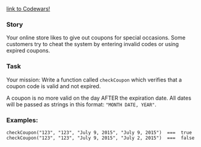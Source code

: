 [link to Codewars!](https://www.codewars.com/kata/the-coupon-code)

### Story
Your online store likes to give out coupons for special occasions. Some customers try to cheat the system by entering invalid codes or using expired coupons.

### Task
Your mission:
Write a function called `checkCoupon` which verifies that a coupon code is valid and not expired.

A coupon is no more valid on the day AFTER the expiration date. All dates will be passed as strings in this format: `"MONTH DATE, YEAR"`.

### Examples:
```
checkCoupon("123", "123", "July 9, 2015", "July 9, 2015")  ===  true
checkCoupon("123", "123", "July 9, 2015", "July 2, 2015")  ===  false
```